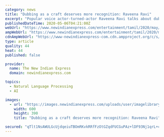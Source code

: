 ```yaml
---
category: news
title: "Dubbing as a craft deserves more recognition: Raveena Ravi"
excerpt: "Popular voice actor-turned-actor Raveena Ravi talks about dubbing for Master, while throwing light on the very art of voice-acting"
publishedDateTime: 2020-05-06T04:21:00Z
webUrl: "https://www.newindianexpress.com/entertainment/tamil/2020/may/06/dubbing-as-a-craft-deserves-more-recognition-raveena-ravi-2139633.html"
ampWebUrl: "https://www.newindianexpress.com/entertainment/tamil/2020/may/06/dubbing-as-a-craft-deserves-more-recognition-raveena-ravi-2139633.amp"
cdnAmpWebUrl: "https://www-newindianexpress-com.cdn.ampproject.org/c/s/www.newindianexpress.com/entertainment/tamil/2020/may/06/dubbing-as-a-craft-deserves-more-recognition-raveena-ravi-2139633.amp"
type: article
quality: 44
heat: 44
published: false

provider:
  name: The New Indian Express
  domain: newindianexpress.com

topics:
  - Natural Language Processing
  - AI

images:
  - url: "https://images.newindianexpress.com/uploads/user/imagelibrary/2020/5/6/w600X390/Raveena_Ravi.jpg"
    width: 600
    height: 390
    title: "Dubbing as a craft deserves more recognition: Raveena Ravi"

secured: "qTlt1NsAWULGcUjdqeiuTBOmRKvkRRfFzOtGZqdFUCGuPAz+lDF93Nj1qrL+cL8yYfYR266oqUm0Ctt//ixQ/rKEK8nf1G/MRObHpM+inL944behw6N2qoxeVL8zgH3I86shlislvWVo4/Gc49vJPGDv+WTGyRbGyDvGjK930gOHcnB5bm9Vnp+wO8z29Y/ebwINqhsMG/dBsyQEgMBvlejpJmw+Z0uEWRwyW0zPuFoR46Y9N+Yb3Z5nM5RFd/MQiJSKeIMl9F7244C7J6neGLuic05n0ZsTjzcuZPybLSTZCBzn2TgKU5gCFj/XNoMU;uL3FafPivObgiEMkFCWfIQ=="
---
```


